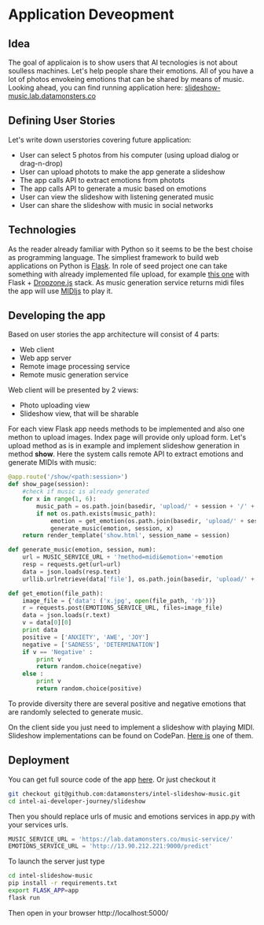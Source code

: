 # Application Deveopment

## Idea
The goal of applicaion is to show users that AI tecnologies is not about soulless machines. Let's help people share their emotions. All of you have a lot of photos envokeing emotions that can be shared by means of music. 
Looking ahead, you can find running application here: [slideshow-music.lab.datamonsters.co](https://slideshow-music.lab.datamonsters.co/)

## Defining User Stories
Let's write down userstories covering future application:
- User can select 5 photos from his computer (using upload dialog or drag-n-drop)
- User can upload photots to make the app generate a slideshow
- The app calls API to extract emotions from photots
- The app calls API to generate a music based on emotions
- User can view the slideshow with listening generated music
- User can share the slideshow with music in social networks

## Technologies
As the reader already familiar with Python so it seems to be the best choise as programming language.
The simpliest framework to build web applications on Python is [Flask](http://flask.pocoo.org/).
In role of seed project one can take something with already implemented file upload, for example [this one](https://github.com/moremorefor/flask-fileupload-dropzonejs) with Flask + [Dropzone.js](http://www.dropzonejs.com/) stack. As music generation service returns midi files the app will use [MIDIjs](https://github.com/mudcube/MIDI.js/) to play it.

## Developing the app
Based on user stories the app architecture will consist of 4 parts:
- Web client
- Web app server
- Remote image processing service
- Remote music generation service

Web client will be presented by 2 views:
- Photo uploading view
- Slideshow view, that will be sharable

For each view Flask app needs methods to be implemented and also one methon to upload images. 
Index page will provide only upload form. Let's upload method as is in example and implement slideshow generation in method **show**. Here the system calls remote API to extract emotions and generate MIDIs with music:

```Python
@app.route('/show/<path:session>')
def show_page(session):
    #check if music is already generated
    for x in range(1, 6):
        music_path = os.path.join(basedir, 'upload/' + session + '/' + str(x) + '.mid')
        if not os.path.exists(music_path):
            emotion = get_emotion(os.path.join(basedir, 'upload/' + session + '/' + str(x) + '.jpg'))
            generate_music(emotion, session, x)
    return render_template('show.html', session_name = session)

def generate_music(emotion, session, num):
    url = MUSIC_SERVICE_URL + '?method=midi&emotion='+emotion
    resp = requests.get(url=url)
    data = json.loads(resp.text) 
    urllib.urlretrieve(data['file'], os.path.join(basedir, 'upload/' + session + '/' + str(num) + '.mid'))

def get_emotion(file_path):
    image_file = {'data': ('x.jpg', open(file_path, 'rb'))}
    r = requests.post(EMOTIONS_SERVICE_URL, files=image_file)
    data = json.loads(r.text)
    v = data[0][0]
    print data
    positive = ['ANXIETY', 'AWE', 'JOY']
    negative = ['SADNESS', 'DETERMINATION']
    if v == 'Negative' :
        print v
        return random.choice(negative)
    else :
        print v 
        return random.choice(positive)
```

To provide diversity there are several positive and negative emotions that are randomly selected to generate music.

On the client side you just need to implement a slideshow with playing MIDI.
Slideshow implementations can be found on CodePan. [Here is](https://codepen.io/gabrieleromanato/pen/dImly) one of them.

## Deployment
You can get full source code of the app [here](https://github.com/datamonsters/intel-ai-developer-journey/tree/master/slideshow). Or just checkout it 
```bash
git checkout git@github.com:datamonsters/intel-slideshow-music.git
cd intel-ai-developer-journey/slideshow
```
Then you should replace urls of music and emotions services in app.py with your services urls.
```python
MUSIC_SERVICE_URL = 'https://lab.datamonsters.co/music-service/'
EMOTIONS_SERVICE_URL = 'http://13.90.212.221:9000/predict'
```
To launch the server just type
```bash
cd intel-slideshow-music
pip install -r requirements.txt
export FLASK_APP=app
flask run
```
Then open in your browser http://localhost:5000/
